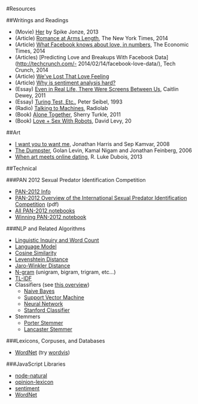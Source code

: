 #Resources

##Writings and Readings

- (Movie) [Her](http://www.imdb.com/title/tt1798709/) by Spike Jonze, 2013
- (Article) [Romance at Arms Length](http://www.nytimes.com/2014/02/09/sunday-review/romance-at-arms-length.html?_r=0), The New York Times, 2014
- (Article) [What Facebook knows about love, in numbers](http://articles.economictimes.indiatimes.com/2014-02-15/news/47358957_1_facebook-data-mike-develin-what-facebook), The Economic Times, 2014
- (Articles) [Predicting Love and Breakups With Facebook Data](http://techcrunch.com/- 2014/02/14/facebook-love-data/), Tech Crunch, 2014
- (Article) [We've Lost That Love Feeling](http://idibon.com/weve-lost-that-lovin-feelin/)
- (Article) [Why is sentiment analysis hard?](http://idibon.com/why-is-sentiment-analysis-hard/)
- (Essay) [Even in Real Life, There Were Screens Between Us](http://www.nytimes.com/2011/05/01/fashion/01Modern.html?pagewanted=all&_r=0), Caitlin Dewey, 2011
- (Essay) [Turing Test, Etc.](http://www.gigamonkeys.com/resume/turing.html), Peter Seibel, 1993
- (Radio) [Talking to Machines](http://www.radiolab.org/story/137407-talking-to-machines/), Radiolab
- (Book) [Alone Together](http://www.amazon.com/Alone-Together-Expect-Technology-Other/dp/0465031463), Sherry Turkle, 2011
- (Book) [Love + Sex With Robots](http://www.amazon.com/Love-Sex-Robots-Human-Robot-Relationships/dp/0061359807), David Levy, 20


##Art
- [I want you to want me](http://iwantyoutowantme.org/), Jonathan Harris and Sep Kamvar, 2008
- [The Dumpster](http://www.flong.com/projects/dumpster/), Golan Levin, Kamal Nigam and Jonathan Feinberg, 2006
- [When art meets online dating](http://www.theatlantic.com/video/archive/2013/09/when-art-meets-online-dating/279926/), R. Luke Dubois, 2013

##Technical

###PAN 2012 Sexual Predator Identification Competition

- [PAN-2012 Info](http://pan.webis.de/)
- [PAN-2012 Overview of the International Sexual Predator Identification Competition](http://www.uni-weimar.de/medien/webis/research/events/pan-12/pan12-papers-final/pan12-author-identification/inches12-overview.pdf) (pdf)
- [All PAN-2012 notebooks](http://www.uni-weimar.de/medien/webis/research/events/pan-12/pan12-papers-final/pan12-author-identification)
- [Winning PAN-2012 notebook](http://www.uni-weimar.de/medien/webis/research/events/pan-12/pan12-papers-final/pan12-author-identification/villatorotello12-notebook.pdf)

###NLP and Related Algorithms
- [Linguistic Inquiry and Word Count](http://www.liwc.net/)
- [Language Model](http://en.wikipedia.org/wiki/Language_model)
- [Cosine Similarity](http://en.wikipedia.org/wiki/Cosine_similarity)
- [Levenshtein Distance](http://en.wikipedia.org/wiki/Levenshtein_distance)
- [Jaro-Winkler Distance](http://en.wikipedia.org/wiki/Jaro%E2%80%93Winkler_distance)
- [N-gram](http://en.wikipedia.org/wiki/N-gram) (unigram, bigram, trigram, etc...)
- [TL-IDF](http://en.wikipedia.org/wiki/Tf%E2%80%93idf)
- Classifiers (see [this overview](http://nlpwp.org/book/chap-classification.xhtml))
	- [Naive Bayes](http://en.wikipedia.org/wiki/Naive_Bayes_classifier)
	- [Support Vector Machine](http://en.wikipedia.org/wiki/Support_vector_machine)
	- [Neural Network](http://en.wikipedia.org/wiki/Neural_network)
	- [Stanford Classifier](http://nlp.stanford.edu/software/classifier.shtml)
- Stemmers
	- [Porter Stemmer](http://tartarus.org/martin/PorterStemmer/index.html)
	- [Lancaster Stemmer](http://www.comp.lancs.ac.uk/computing/research/stemming/)

###Lexicons, Corpuses, and Databases

- [WordNet](http://wordnet.princeton.edu/) (try [wordvis](http://wordvis.com/))

###JavaScript Libraries

- [node-natural](https://github.com/NaturalNode/natural)
- [opinion-lexicon](https://www.npmjs.org/package/opinion-lexicon)
- [sentiment](https://www.npmjs.org/package/sentiment)
- [WordNet](https://github.com/moos/WNdb)
